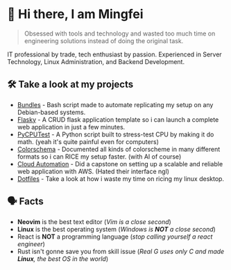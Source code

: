# 👋 Hi there, I am Mingfei

> Obsessed with tools and technology and wasted too much time on engineering solutions instead of doing the original task.

IT professional by trade, tech enthusiast by passion. Experienced in Server Technology, Linux Administration, and Backend Development.

## 🛠 Take a look at my projects

+  [Bundles](https://github.com/MingFei2001/bundles) -
Bash script made to automate replicating my setup on any Debian-based systems.
+  [Flasky](https://github.com/MingFei2001/flasky) -
A CRUD flask application template so i can launch a complete web application in just a few minutes.
+  [PyCPUTest](https://github.com/MingFei2001/pycputest) -
A Python script built to stress-test CPU by making it do math. (yeah it's quite painful even for computers)
+  [Colorschema](https://github.com/MingFei2001/colorschema) -
Documented all kinds of colorscheme in many different formats so i can RICE my setup faster. (with AI of course)
+  [Cloud Automation](https://github.com/MingFei2001/capstone-website) -
Did a capstone on setting up a scalable and reliable web application with AWS. (Hated their interface ngl)
+  [Dotfiles](https://github.com/MingFei2001/dotfiles) -
Take a look at how i waste my time on ricing my linux desktop.

## 🗣️ Facts
+ **Neovim** is the best text editor (*Vim is a close second*)
+ **Linux** is the best operating system (*Windows is **NOT** a close second*)
+ React is **NOT** a programming language (*stop calling yourself a react engineer*)
+ Rust isn't gonne save you from skill issue (*Real G uses only C and made **Linux**, the best OS in the world*)
